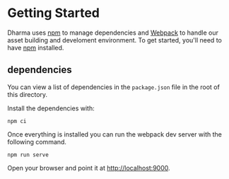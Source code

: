 # Getting Started

Dharma uses [npm](https://npmjs.org) to manage dependencies and [Webpack]('https://weboack.org') to handle our asset building and develoment environment. To get started, you'll need to have
[npm](https://npmjs.org) installed.

## dependencies

You can view a list of dependencies in the `package.json` file in the root of this directory.

Install the dependencies with:

```
npm ci
```

Once everything is installed you can run the webpack dev server with the following command.

```
npm run serve
```

Open your browser and point it at [http://localhost:9000](http://localhost:9000).


